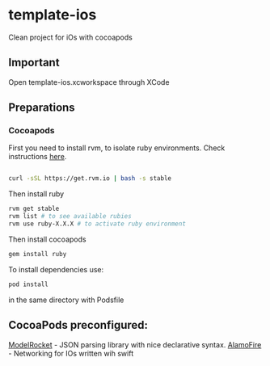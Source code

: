 # template-ios
Clean project for iOs with cocoapods

## Important

Open template-ios.xcworkspace through XCode

## Preparations

### Cocoapods

First you need to install rvm, to isolate ruby environments. Check instructions [here](https://rvm.io/).

```bash

curl -sSL https://get.rvm.io | bash -s stable

```

Then install ruby

```bash
rvm get stable
rvm list # to see available rubies 
rvm use ruby-X.X.X # to activate ruby environment
```

Then install cocoapods

``` bash
gem install ruby
```

To install dependencies use: 

``` bash
pod install
```

in the same directory with Podsfile

## CocoaPods preconfigured:

[ModelRocket](https://github.com/ovenbits/ModelRocket) - JSON parsing library with nice declarative syntax.
[AlamoFire](http://cocoadocs.org/docsets/Alamofire/3.1.5/) - Networking for IOs written wih swift
